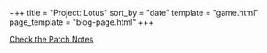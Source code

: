 +++
title = "Project: Lotus"
sort_by = "date"
template = "game.html"
page_template = "blog-page.html"
+++


[Check the Patch Notes](@/lotus/patch_notes/_index.md)
